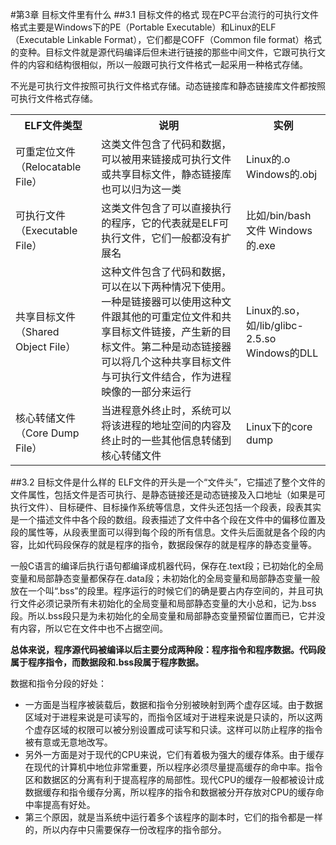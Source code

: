 #第3章 目标文件里有什么
##3.1 目标文件的格式
现在PC平台流行的可执行文件格式主要是Windows下的PE（Portable Executable）和Linux的ELF（Executable Linkable Format），它们都是COFF（Common file format）格式的变种。目标文件就是源代码编译后但未进行链接的那些中间文件，它跟可执行文件的内容和结构很相似，所以一般跟可执行文件格式一起采用一种格式存储。

不光是可执行文件按照可执行文件格式存储。动态链接库和静态链接库文件都按照可执行文件格式存储。

<table>
<tr>
	<th>ELF文件类型</th>
	<th>说明</th>
	<th>实例</th>
</tr>
<tr>
	<td>可重定位文件（Relocatable File）</td>
	<td>这类文件包含了代码和数据，可以被用来链接成可执行文件或共享目标文件，静态链接库也可以归为这一类</td>
	<td>Linux的.o Windows的.obj</td>
</tr>
<tr>
	<td>可执行文件（Executable File）</td>
	<td>这类文件包含了可以直接执行的程序，它的代表就是ELF可执行文件，它们一般都没有扩展名</td>
	<td>比如/bin/bash文件 Windows的.exe</td>
</tr>
<tr>
	<td>共享目标文件（Shared Object File）</td>
	<td>这种文件包含了代码和数据，可以在以下两种情况下使用。一种是链接器可以使用这种文件跟其他的可重定位文件和共享目标文件链接，产生新的目标文件。第二种是动态链接器可以将几个这种共享目标文件与可执行文件结合，作为进程映像的一部分来运行</td>
	<td>Linux的.so，如/lib/glibc-2.5.so Windows的DLL</td>
</tr>
<tr>
	<td>核心转储文件（Core Dump File）</td>
	<td>当进程意外终止时，系统可以将该进程的地址空间的内容及终止时的一些其他信息转储到核心转储文件</td>
	<td>Linux下的core dump</td>
</tr>
</table>

##3.2 目标文件是什么样的
ELF文件的开头是一个“文件头”，它描述了整个文件的文件属性，包括文件是否可执行、是静态链接还是动态链接及入口地址（如果是可执行文件）、目标硬件、目标操作系统等信息，文件头还包括一个段表，段表其实是一个描述文件中各个段的数组。段表描述了文件中各个段在文件中的偏移位置及段的属性等，从段表里面可以得到每个段的所有信息。文件头后面就是各个段的内容，比如代码段保存的就是程序的指令，数据段保存的就是程序的静态变量等。

一般C语言的编译后执行语句都编译成机器代码，保存在.text段；已初始化的全局变量和局部静态变量都保存在.data段；未初始化的全局变量和局部静态变量一般放在一个叫“.bss”的段里。程序运行的时候它们的确是要占内存空间的，并且可执行文件必须记录所有未初始化的全局变量和局部静态变量的大小总和，记为.bss段。所以.bss段只是为未初始化的全局变量和局部静态变量预留位置而已，它并没有内容，所以它在文件中也不占据空间。

**总体来说，程序源代码被编译以后主要分成两种段：程序指令和程序数据。代码段属于程序指令，而数据段和.bss段属于程序数据。**

数据和指令分段的好处：

- 一方面是当程序被装载后，数据和指令分别被映射到两个虚存区域。由于数据区域对于进程来说是可读写的，而指令区域对于进程来说是只读的，所以这两个虚存区域的权限可以被分别设置成可读写和只读。这样可以防止程序的指令被有意或无意地改写。
- 另外一方面是对于现代的CPU来说，它们有着极为强大的缓存体系。由于缓存在现代的计算机中地位非常重要，所以程序必须尽量提高缓存的命中率。指令区和数据区的分离有利于提高程序的局部性。现代CPU的缓存一般都被设计成数据缓存和指令缓存分离，所以程序的指令和数据被分开存放对CPU的缓存命中率提高有好处。
- 第三个原因，就是当系统中运行着多个该程序的副本时，它们的指令都是一样的，所以内存中只需要保存一份改程序的指令部分。